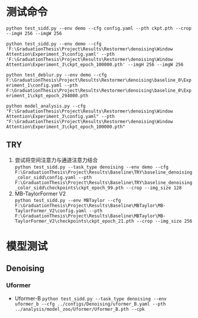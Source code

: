 # 测试命令
``python test_sidd.py --env demo --cfg config.yaml --pth ckpt.pth --crop --imgH 256 --imgW 256``  
  
``python test_sidd.py --env demo --cfg 'F:\GraduationThesis\Project\Results\Restormer\denoising\Window Attention\Experiment_3\config.yaml' --pth 'F:\GraduationThesis\Project\Results\Restormer\denoising\Window Attention\Experiment_3\ckpt_epoch_100000.pth' --imgH 256 --imgW 256``  
  
``python test_deblur.py --env demo --cfg F:\GraduationThesis\Project\Results\Restormer\denoising\baseline_0\Experiment_1\config.yaml --pth F:\GraduationThesis\Project\Results\Restormer\denoising\baseline_0\Experiment_1\ckpt_epoch_294000.pth``
  
``python model_analysis.py --cfg "F:\GraduationThesis\Project\Results\Restormer\denoising\Window Attention\Experiment_3\config.yaml" --pth "F:\GraduationThesis\Project\Results\Restormer\denoising\Window Attention\Experiment_3\ckpt_epoch_100000.pth"``



## TRY
1. 尝试将空间注意力与通道注意力结合  
`python test_sidd.py --task_type denoising --env demo --cfg F:\GraduationThesis\Project\Results\Baseline\TRY\baseline_denoising_color_sidd\config.yaml --pth F:\GraduationThesis\Project\Results\Baseline\TRY\baseline_denoising_color_sidd\checkpoints\ckpt_epoch_99.pth --crop --img_size 128`  
2. MB-TaylorFormer V2  
`python test_sidd.py --env MBTaylor --cfg F:\GraduationThesis\Project\Results\Baseline\MBTaylor\MB-TaylorFormer_V2\config.yaml --pth F:\GraduationThesis\Project\Results\Baseline\MBTaylor\MB-TaylorFormer_V2\checkpoints\ckpt_epoch_21.pth --crop --img_size 256`  

  
# 模型测试
## Denoising
### Uformer
* Uformer-B
    ``python test_sidd.py --task_type denoising --env uformer_b --cfg ../configs/Denoising/uformer_B.yaml --pth ../analysis/model_zoo/Uformer/Uformer_B.pth --cpk``